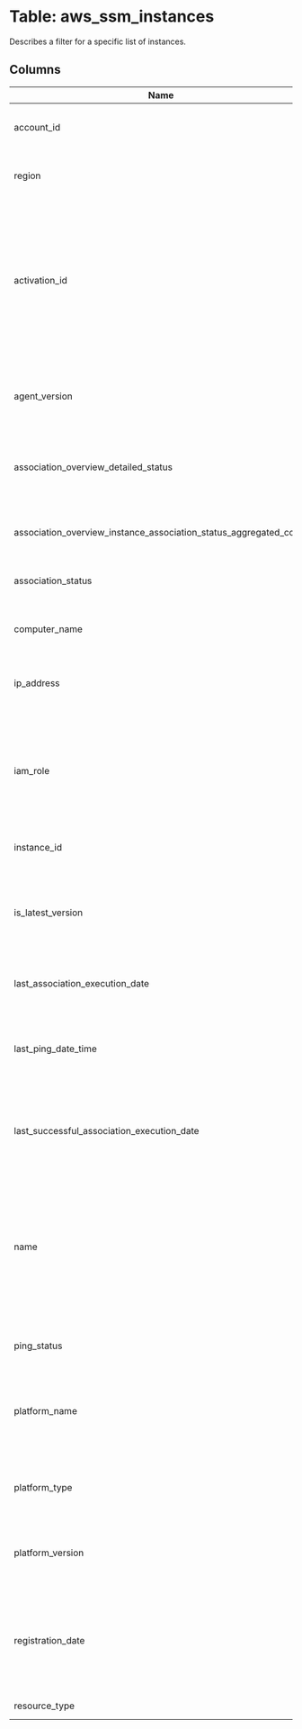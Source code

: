 
# Table: aws_ssm_instances
Describes a filter for a specific list of instances.
## Columns
| Name        | Type           | Description  |
| ------------- | ------------- | -----  |
|account_id|text|The AWS Account ID of the resource.|
|region|text|The AWS Region of the resource.|
|activation_id|text|The activation ID created by Amazon Web Services Systems Manager when the server or virtual machine (VM) was registered.|
|agent_version|text|The version of SSM Agent running on your Linux instance.|
|association_overview_detailed_status|text|Detailed status information about the aggregated associations.|
|association_overview_instance_association_status_aggregated_count|jsonb|The number of associations for the instance(s).|
|association_status|text|The status of the association.|
|computer_name|text|The fully qualified host name of the managed instance.|
|ip_address|text|The IP address of the managed instance.|
|iam_role|text|The Identity and Access Management (IAM) role assigned to the on-premises Systems Manager managed instance|
|instance_id|text|The instance ID.|
|is_latest_version|boolean|Indicates whether the latest version of SSM Agent is running on your Linux Managed Instance|
|last_association_execution_date|timestamp without time zone|The date the association was last run.|
|last_ping_date_time|timestamp without time zone|The date and time when the agent last pinged the Systems Manager service.|
|last_successful_association_execution_date|timestamp without time zone|The last date the association was successfully run.|
|name|text|The name assigned to an on-premises server or virtual machine (VM) when it is activated as a Systems Manager managed instance|
|ping_status|text|Connection status of SSM Agent|
|platform_name|text|The name of the operating system platform running on your instance.|
|platform_type|text|The operating system platform type.|
|platform_version|text|The version of the OS platform running on your instance.|
|registration_date|timestamp without time zone|The date the server or VM was registered with Amazon Web Services as a managed instance.|
|resource_type|text|The type of instance|
